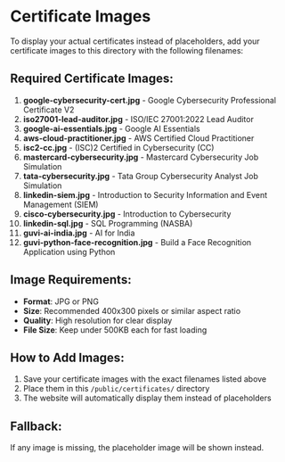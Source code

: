 # Certificate Images

To display your actual certificates instead of placeholders, add your certificate images to this directory with the following filenames:

## Required Certificate Images:

1. **google-cybersecurity-cert.jpg** - Google Cybersecurity Professional Certificate V2
2. **iso27001-lead-auditor.jpg** - ISO/IEC 27001:2022 Lead Auditor
3. **google-ai-essentials.jpg** - Google AI Essentials
4. **aws-cloud-practitioner.jpg** - AWS Certified Cloud Practitioner
5. **isc2-cc.jpg** - (ISC)2 Certified in Cybersecurity (CC)
6. **mastercard-cybersecurity.jpg** - Mastercard Cybersecurity Job Simulation
7. **tata-cybersecurity.jpg** - Tata Group Cybersecurity Analyst Job Simulation
8. **linkedin-siem.jpg** - Introduction to Security Information and Event Management (SIEM)
9. **cisco-cybersecurity.jpg** - Introduction to Cybersecurity
10. **linkedin-sql.jpg** - SQL Programming (NASBA)
11. **guvi-ai-india.jpg** - AI for India
12. **guvi-python-face-recognition.jpg** - Build a Face Recognition Application using Python

## Image Requirements:
- **Format**: JPG or PNG
- **Size**: Recommended 400x300 pixels or similar aspect ratio
- **Quality**: High resolution for clear display
- **File Size**: Keep under 500KB each for fast loading

## How to Add Images:
1. Save your certificate images with the exact filenames listed above
2. Place them in this `/public/certificates/` directory
3. The website will automatically display them instead of placeholders

## Fallback:
If any image is missing, the placeholder image will be shown instead.
